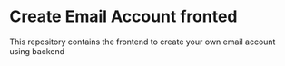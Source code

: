 # Create Email Account fronted 

This repository contains the frontend to create your own email account using backend
